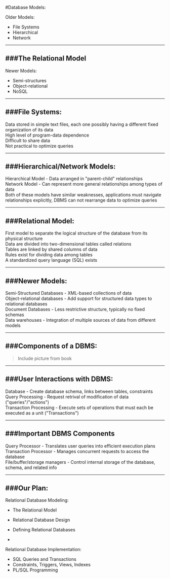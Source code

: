#Database Models:


Older Models:

- File Systems
- Hierarchical
- Network

***

###The Relational Model
-

Newer Models:

- Semi-structures
- Object-relational
- NoSQL

***

###File Systems:
-

Data stored in simple text files, each one possibly having a different fixed organization of its data
<br>
High level of program-data dependence
<br>
Difficult to share data
<br>
Not practical to optimize queries

***

###Hierarchical/Network Models:
-

Hierarchical Model - Data arranged in "parent-child" relationships
<br>
Network Model - Can represent more general relationships among types of data
<br>
Both of these models have similar weaknesses, applications must navigate relationships explicitly, DBMS can not rearrange data to optimize queries

***

###Relational Model:
-

First model to separate the logical structure of the database from its physical structure
<br>
Data are divided into two-dimensional tables called relations
<br>
Tables are linked by shared columns of data
<br>
Rules exist for dividing data among tables
<br>
A standardized query language (SQL) exists

***

###Newer Models:
-

Semi-Structured Databases - XML-based collections of data
<br>
Object-relational databases - Add support for structured data types to relational databases
<br>
Document Databases - Less restrictive structure, typically no fixed schemas
<br>
Data warehouses - Integration of multiple sources of data from different models

***

###Components of a DBMS:
-

> Include picture from book

***

###User Interactions with DBMS:
-

Database - Create database schema, links between tables, constraints
<br>
Query Processing - Request retrival of modification of data ("queries"/"actions")
<br>
Transaction Processing - Execute sets of operations that must each be executed as a unit ("Transactions")

***

###Important DBMS Components
-

Query Processor - Translates user queries into efficient execution plans
<br>
Transaction Processor - Manages concurrent requests to access the database
<br>
File/buffer/storage managers - Control internal storage of the database, schema, and related info

***

###Our Plan:
-

Relational Database Modeling:


- The Relational Model
- Relational Database Design
- Defining Relational Databases

-

Relational Database Implementation:

- SQL Queries and Transactions
- Constraints, Triggers, Views, Indexes
- PL/SQL Programming
